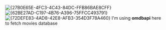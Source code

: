 ![{27B0E65E-4FC3-4C43-84DC-FFB86BAE8CFF}](https://github.com/user-attachments/assets/558e1a92-dc90-4b28-a8d9-2a51c936eeb5)
![{62BE27AD-C197-4B76-A396-75FFCC493791}](https://github.com/user-attachments/assets/10de24d5-2946-4860-84cd-b10143c3d3e8)
![{72DEFE83-4AD8-42E8-AFB3-354D3F78A460}](https://github.com/user-attachments/assets/fff87e77-6e70-49f8-b5a1-70bcdd0c0818)
I'm using <b>omdbapi</b> here to fetch movies database

